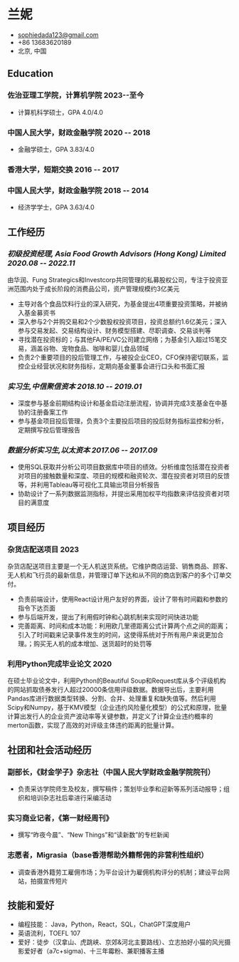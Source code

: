 # 兰妮

- <sophiedada123@gmail.com>
- +86 13683620189
- 北京, 中国

## Education

### 佐治亚理工学院，计算机学院 <span>2023--至今</span>
  - 计算机科学硕士，GPA 4.0/4.0

### 中国人民大学，财政金融学院 <span>2020 -- 2018</span>
  - 金融学硕士，GPA 3.83/4.0

### 香港大学，短期交换 <span>2016 -- 2017</span>

### 中国人民大学，财政金融学院 <span>2018 -- 2014</span>
  - 经济学学士，GPA 3.63/4.0

## 工作经历

### *初级投资经理, Asia Food Growth Advisors (Hong Kong) Limited* <span>*2020.08 -- 2022.11*</span>
由华润、Fung Strategics和Investcorp共同管理的私募股权公司，专注于投资亚洲范围内处于成长阶段的消费品公司，资产管理规模约3亿美元

- 主导对各个食品饮料行业的深入研究，为基金提出4项重要投资策略，并被纳入基金募资书
- 深入参与2个并购交易和2个少数股权投资项目，投资总额约1.6亿美元；深入参与交易发起、交易结构设计、财务模型搭建、尽职调查、交易谈判等
- 寻找潜在投资标的；与其他FA/PE/VC公司建立网络；为基金引入超过15笔交易，涵盖谷物、宠物食品、咖啡和婴儿食品领域
- 负责2个重要项目的投后管理工作，与被投企业CEO，CFO保持密切联系，监控企业经营状况和财务指标，定期向基金董事会进行口头和书面汇报

### *实习生,中信聚信资本* <span>*2018.10 -- 2019.01*</span>
- 深度参与基金前期结构设计和基金启动注册流程，协调并完成3支基金在中基协的注册备案工作
- 参与基金项目投后管理，负责3个主要投后项目的投后财务指标监控和分析，定期撰写投后管理报告
  
### *数据分析实习生,以太资本* <span>*2017.06 -- 2017.09*</span>
- 使用SQL获取并分析公司项目数据库中项目的绩效。分析维度包括潜在投资者对项目的接触数量和深度、项目的规模和融资轮次、潜在投资者对项目的反馈等，并利用Tableau等可视化工具输出项目分析报告
- 协助设计了一系列数据监测指标，并提出采用加权平均指数来评估投资者对项目的满意度

## 项目经历
  
### 杂货店配送项目 <span>2023</span>

杂货店配送项目主要是一个无人机送货系统。它维护商店运营、销售商品、顾客、无人机和飞行员的最新信息，并管理订单下达和从不同的商店到客户的多个订单交付。

- 负责前端设计，使用React设计用户友好的界面，设计了带有时间戳和参数的指令下达页面
- 参与后端开发，提出了利用假时钟和心跳机制来实现时间快进功能
- 完善距离、时间和成本功能：利用欧几里德距离公式计算两个点之间的距离；引入了时间戳来记录事件发生的时间，这使得系统对于所有用户来说更加合理。；购买无人机的成本增加、送货超时的处罚等

### 利用Python完成毕业论文 <span>2020</span>

在硕士毕业论文中，利用Python的Beautiful Soup和Request库从多个评级机构的网站抓取债券发行人超过20000条信用评级数据。数据导出后，主要利用Pandas库进行数据类型转换、分割、合并、处理重复和缺失值等。然后利用Scipy和Numpy，基于KMV模型（企业违约风险量化模型）的公式和原理，批量计算出发行人的企业资产波动率等关键参数，并定义了计算企业违约概率的merton函数，实现了高效的对评级主体违约距离的批量计算。

## 社团和社会活动经历
### 副部长，《财金学子》杂志社（中国人民大学财政金融学院院刊）
- 负责采访学院师生及校友，撰写稿件；策划毕业季和迎新等系列活动报导；组织和培训杂志社后辈进行采编活动
### 实习商业记者，《第一财经周刊》
- 撰写“昨夜今晨”、“New Things”和“读新数”的专栏新闻
### 志愿者，Migrasia（base香港帮助外籍帮佣的非营利性组织）
- 调查香港外籍劳工雇佣市场；为平台设计为雇佣机构评分的机制；建设平台网站，拍摄宣传短片

## 技能和爱好
- 编程技能： Java，Python，React，SQL，ChatGPT深度用户
- 英语流利，TOEFL 107
- 爱好：徒步（汉拿山、虎跳峡、京郊&河北主要路线）、立志拍好小猫的风光摄影爱好者（a7c+sigma)、十三年霉粉、兼职播客主播
